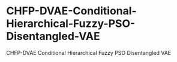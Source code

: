 # CHFP-DVAE-Conditional-Hierarchical-Fuzzy-PSO-Disentangled-VAE
CHFP-DVAE Conditional Hierarchical Fuzzy PSO Disentangled VAE
